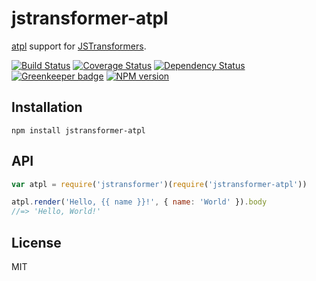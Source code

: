 # jstransformer-atpl

[atpl](http://github.com/soywiz/atpl.js) support for [JSTransformers](http://github.com/jstransformers).

[![Build Status](https://img.shields.io/travis/jstransformers/jstransformer-atpl/master.svg)](https://travis-ci.org/jstransformers/jstransformer-atpl)
[![Coverage Status](https://img.shields.io/codecov/c/github/jstransformers/jstransformer-atpl/master.svg)](https://codecov.io/gh/jstransformers/jstransformer-atpl)
[![Dependency Status](https://img.shields.io/david/jstransformers/jstransformer-atpl/master.svg)](http://david-dm.org/jstransformers/jstransformer-atpl)
[![Greenkeeper badge](https://badges.greenkeeper.io/jstransformers/jstransformer-atpl.svg)](https://greenkeeper.io/)
[![NPM version](https://img.shields.io/npm/v/jstransformer-atpl.svg)](https://www.npmjs.org/package/jstransformer-atpl)

## Installation

    npm install jstransformer-atpl

## API

```js
var atpl = require('jstransformer')(require('jstransformer-atpl'))

atpl.render('Hello, {{ name }}!', { name: 'World' }).body
//=> 'Hello, World!'
```

## License

MIT
